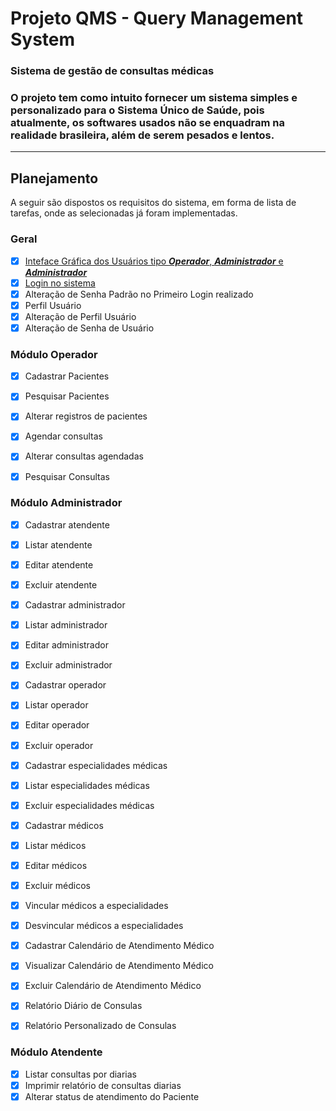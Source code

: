 # Projeto QMS - Query Management System
### Sistema de gestão de consultas médicas 

### O projeto tem como intuito fornecer um sistema simples e personalizado para o Sistema Único de Saúde, pois atualmente, os softwares usados não se enquadram na realidade brasileira, além de serem pesados e lentos.

***

## Planejamento
A seguir são dispostos os requisitos do sistema, em forma de lista de tarefas, onde as selecionadas já foram implementadas.

### Geral
- [x] [Inteface Gráfica dos Usuários tipo **_Operador_**, **_Administrador_** e **_Administrador_**](https://github.com/jonilsondeveloper/repositorio-qms/blob/master/planejamento/1-interfaces.md)
- [x] [Login no sistema](https://github.com/jonilsondeveloper/repositorio-qms/blob/master/planejamento/2-login.md)
- [x] Alteração de Senha Padrão no Primeiro Login realizado
- [x] Perfil Usuário
- [x] Alteração de Perfil Usuário
- [x] Alteração de Senha de Usuário

### Módulo Operador
- [x] Cadastrar Pacientes
- [x] Pesquisar Pacientes
- [x] Alterar registros de pacientes
- [x] Agendar consultas
- [x] Alterar consultas agendadas
- [x] Pesquisar Consultas


### Módulo Administrador
- [x] Cadastrar atendente
- [x] Listar atendente
- [x] Editar atendente
- [x] Excluir atendente

- [x] Cadastrar administrador
- [x] Listar administrador
- [x] Editar administrador
- [x] Excluir administrador

- [x] Cadastrar operador
- [x] Listar operador
- [x] Editar operador
- [x] Excluir operador

- [x] Cadastrar especialidades médicas
- [x] Listar especialidades médicas
- [x] Excluir especialidades médicas

- [x] Cadastrar médicos
- [x] Listar médicos
- [x] Editar médicos
- [x] Excluir médicos

- [x] Vincular médicos a especialidades
- [x] Desvincular médicos a especialidades

- [x] Cadastrar Calendário de Atendimento Médico
- [x] Visualizar Calendário de Atendimento Médico
- [x] Excluir Calendário de Atendimento Médico

- [x] Relatório Diário de Consulas
- [x] Relatório Personalizado de Consulas

### Módulo Atendente
- [x] Listar consultas por diarias
- [x] Imprimir relatório de consultas diarias
- [x] Alterar status de atendimento do Paciente
